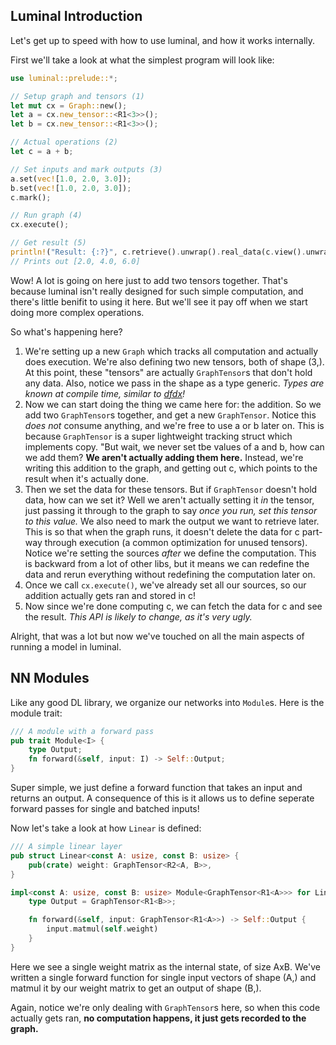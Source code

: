 ## Luminal Introduction

Let's get up to speed with how to use luminal, and how it works internally.

First we'll take a look at what the simplest program will look like:
```rust
use luminal::prelude::*;

// Setup graph and tensors (1)
let mut cx = Graph::new();
let a = cx.new_tensor::<R1<3>>();
let b = cx.new_tensor::<R1<3>>();

// Actual operations (2)
let c = a + b;

// Set inputs and mark outputs (3)
a.set(vec![1.0, 2.0, 3.0]);
b.set(vec![1.0, 2.0, 3.0]);
c.mark();

// Run graph (4)
cx.execute();

// Get result (5)
println!("Result: {:?}", c.retrieve().unwrap().real_data(c.view().unwrap()).unwrap());
// Prints out [2.0, 4.0, 6.0]
```
Wow! A lot is going on here just to add two tensors together. That's because luminal isn't really designed for such simple computation, and there's little benifit to using it here. But we'll see it pay off when we start doing more complex operations.

So what's happening here?
1) We're setting up a new `Graph` which tracks all computation and actually does execution. We're also defining two new tensors, both of shape (3,). At this point, these "tensors" are actually `GraphTensor`s that don't hold any data. Also, notice we pass in the shape as a type generic. *Types are known at compile time, similar to [dfdx](https://github.com/coreylowman/dfdx)!*
2) Now we can start doing the thing we came here for: the addition. So we add two `GraphTensor`s together, and get a new `GraphTensor`. Notice this *does not* consume anything, and we're free to use a or b later on. This is because `GraphTensor` is a super lightweight tracking struct which implements copy. "But wait, we never set tbe values of a and b, how can we add them? **We aren't actually adding them here.** Instead, we're writing this addition to the graph, and getting out c, which points to the result when it's actually done.
3) Then we set the data for these tensors. But if `GraphTensor` doesn't hold data, how can we set it? Well we aren't actually setting it *in* the tensor, just passing it through to the graph to say *once you run, set this tensor to this value.* We also need to mark the output we want to retrieve later. This is so that when the graph runs, it doesn't delete the data for c part-way through execution (a common optimization for unused tensors). Notice we're setting the sources *after* we define the computation. This is backward from a lot of other libs, but it means we can redefine the data and rerun everything without redefining the computation later on.
4) Once we call `cx.execute()`, we've already set all our sources, so our addition actually gets ran and stored in c!
5) Now since we're done computing c, we can fetch the data for c and see the result. *This API is likely to change, as it's very ugly.*

Alright, that was a lot but now we've touched on all the main aspects of running a model in luminal.

## NN Modules
Like any good DL library, we organize our networks into `Module`s. Here is the module trait:
```rust
/// A module with a forward pass
pub trait Module<I> {
    type Output;
    fn forward(&self, input: I) -> Self::Output;
}
```
Super simple, we just define a forward function that takes an input and returns an output. A consequence of this is it allows us to define seperate forward passes for single and batched inputs!

Now let's take a look at how `Linear` is defined:
```rust
/// A simple linear layer
pub struct Linear<const A: usize, const B: usize> {
    pub(crate) weight: GraphTensor<R2<A, B>>,
}

impl<const A: usize, const B: usize> Module<GraphTensor<R1<A>>> for Linear<A, B> {
    type Output = GraphTensor<R1<B>>;

    fn forward(&self, input: GraphTensor<R1<A>>) -> Self::Output {
        input.matmul(self.weight)
    }
}
```
Here we see a single weight matrix as the internal state, of size AxB. We've written a single forward function for single input vectors of shape (A,) and matmul it by our weight matrix to get an output of shape (B,).

Again, notice we're only dealing with `GraphTensor`s here, so when this code actually gets ran, **no computation happens, it just gets recorded to the graph.**
